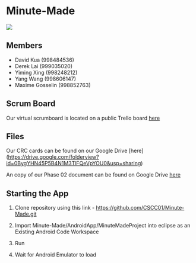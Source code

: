 # Minute-Made

<img src="https://circleci.com/gh/dkua/Minute-Made.png?circle-token=:circle-token">

## Members
* David Kua (998484536)
* Derek Lai (999035020)
* Yiming Xing (998248212)
* Yang Wang (998606147)
* Maxime Gosselin (998852763)

## Scrum Board
Our virtual scrumboard is located on a public Trello board [here](https://trello.com/b/zKcBrSNT/minute-made)

## Files
Our CRC cards can be found on our Google Drive [here] (https://drive.google.com/folderview?id=0BygYHN45P5B4N1M3TlFQeVpYOU0&usp=sharing)

An copy of our Phase 02 document can be found on Google Drive [here](https://docs.google.com/document/d/1Onl3or2vS8kziFg0Z5Spa9VsSvPIY7IM-Z5QrSEDq-w/edit?usp=sharing)

## Starting the App

1. Clone repository using this link - https://github.com/CSCC01/Minute-Made.git

2. Import Minute-Made/AndroidApp/MinuteMadeProject into eclipse as an Existing Android Code Workspace

3. Run

4. Wait for Android Emulator to load